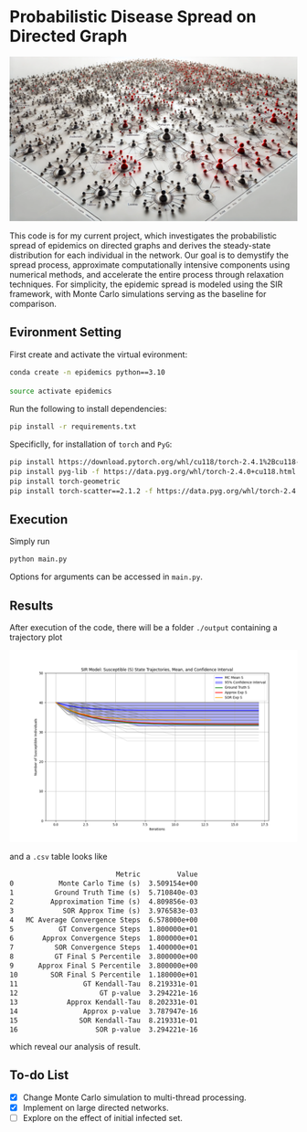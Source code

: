 # Probabilistic Disease Spread on Directed Graph

![header](./header.png)

This code is for my current project, which investigates the probabilistic spread of epidemics on directed graphs and derives the steady-state distribution for each individual in the network. Our goal is to demystify the spread process, approximate computationally intensive components using numerical methods, and accelerate the entire process through relaxation techniques. For simplicity, the epidemic spread is modeled using the SIR framework, with Monte Carlo simulations serving as the baseline for comparison.

## Evironment Setting

First create and activate the virtual evironment:

```bash
conda create -n epidemics python==3.10

source activate epidemics
```


Run the following to install dependencies:

```bash
pip install -r requirements.txt
```

Specificlly, for installation of `torch` and `PyG`:

```bash
pip install https://download.pytorch.org/whl/cu118/torch-2.4.1%2Bcu118-cp310-cp310-linux_x86_64.whl#sha256=740bae6eb10c6b41cb86c4f9e84da0b4533b5595aed4f06694d95d5e32b4076c
pip install pyg-lib -f https://data.pyg.org/whl/torch-2.4.0+cu118.html
pip install torch-geometric
pip install torch-scatter==2.1.2 -f https://data.pyg.org/whl/torch-2.4.1+cu118.html
```

## Execution

Simply run 

```bash
python main.py
```

Options for arguments can be accessed in `main.py`.



## Results

After execution of the code, there will be a folder `./output` containing a trajectory plot

![sir_trajectories](./output/sir_trajectories.png)

and a `.csv` table looks like

```
                          Metric         Value
0           Monte Carlo Time (s)  3.509154e+00
1          Ground Truth Time (s)  5.710840e-03
2         Approximation Time (s)  4.809856e-03
3            SOR Approx Time (s)  3.976583e-03
4   MC Average Convergence Steps  6.578000e+00
5           GT Convergence Steps  1.800000e+01
6       Approx Convergence Steps  1.800000e+01
7          SOR Convergence Steps  1.400000e+01
8          GT Final S Percentile  3.800000e+00
9      Approx Final S Percentile  3.800000e+00
10        SOR Final S Percentile  1.180000e+01
11                GT Kendall-Tau  8.219331e-01
12                    GT p-value  3.294221e-16
13            Approx Kendall-Tau  8.202331e-01
14                Approx p-value  3.787947e-16
15               SOR Kendall-Tau  8.219331e-01
16                   SOR p-value  3.294221e-16
```

which reveal our analysis of result.



## To-do List

- [x] Change Monte Carlo simulation to multi-thread processing.
- [x] Implement on large directed networks.
- [ ] Explore on the effect of initial infected set.